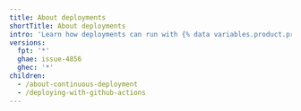 ```yaml
---
title: About deployments
shortTitle: About deployments
intro: 'Learn how deployments can run with {% data variables.product.prodname_actions %} workflows.'
versions:
  fpt: '*'
  ghae: issue-4856
  ghec: '*'
children:
  - /about-continuous-deployment
  - /deploying-with-github-actions
---
```


